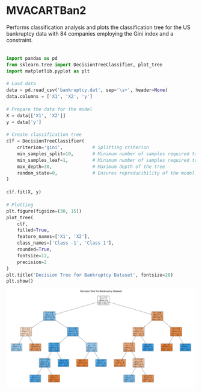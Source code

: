 # MVACARTBan2
Performs classification analysis and plots the classification tree for the US bankruptcy data with 84 companies employing the Gini index and a constraint.
```python

import pandas as pd
from sklearn.tree import DecisionTreeClassifier, plot_tree
import matplotlib.pyplot as plt

# Load data
data = pd.read_csv('bankruptcy.dat', sep='\s+', header=None)
data.columns = ['X1', 'X2', 'y']

# Prepare the data for the model
X = data[['X1', 'X2']]
y = data['y']

# Create classification tree
clf = DecisionTreeClassifier(
    criterion='gini',           # Splitting criterion
    min_samples_split=10,       # Minimum number of samples required to split a node
    min_samples_leaf=1,         # Minimum number of samples required to be at a leaf node
    max_depth=30,               # Maximum depth of the tree
    random_state=0,             # Ensures reproducibility of the model
)

clf.fit(X, y)

# Plotting
plt.figure(figsize=(30, 15))
plot_tree(
    clf,
    filled=True,
    feature_names=['X1', 'X2'],
    class_names=['Class -1', 'Class 1'],
    rounded=True,
    fontsize=12,
    precision=2
)
plt.title('Decision Tree for Bankruptcy Dataset', fontsize=20)
plt.show()

```
![MVACARTBan2](MVACARTBan2_python.png)